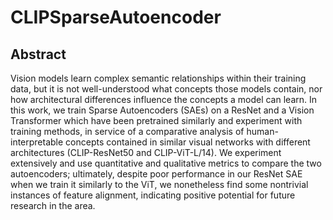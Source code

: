 # CLIPSparseAutoencoder

## Abstract

Vision models learn complex semantic relationships within their training data, but it is not well-understood what concepts those models contain, nor how architectural differences influence the concepts a model can learn. In this work, we train Sparse Autoencoders (SAEs) on a ResNet and a Vision Transformer which have been pretrained similarly and experiment with training methods, in service of a comparative analysis of human-interpretable concepts contained in similar visual networks with different architectures (CLIP-ResNet50 and CLIP-ViT-L/14). We experiment extensively and use quantitative and qualitative metrics to compare the two autoencoders; ultimately, despite poor performance in our ResNet SAE when we train it similarly to the ViT, we nonetheless find some nontrivial instances of feature alignment, indicating positive potential for future research in the area.

